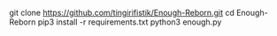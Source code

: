 git clone https://github.com/tingirifistik/Enough-Reborn.git
cd Enough-Reborn
pip3 install -r requirements.txt
python3 enough.py
